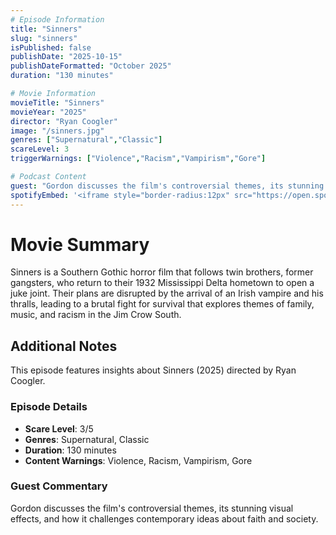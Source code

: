 ```yaml
---
# Episode Information
title: "Sinners"
slug: "sinners"
isPublished: false
publishDate: "2025-10-15"
publishDateFormatted: "October 2025"
duration: "130 minutes"

# Movie Information
movieTitle: "Sinners"
movieYear: "2025"
director: "Ryan Coogler"
image: "/sinners.jpg"
genres: ["Supernatural","Classic"]
scareLevel: 3
triggerWarnings: ["Violence","Racism","Vampirism","Gore"]

# Podcast Content
guest: "Gordon discusses the film's controversial themes, its stunning visual effects, and how it challenges contemporary ideas about faith and society."
spotifyEmbed: '<iframe style="border-radius:12px" src="https://open.spotify.com/embed/episode/1iTAtpec5HODMboWwOn7Kz?utm_source=generator" width="100%" height="152" frameBorder="0" allowfullscreen="" allow="autoplay; clipboard-write; encrypted-media; fullscreen; picture-in-picture" loading="lazy"></iframe>'
---
```

# Movie Summary

Sinners is a Southern Gothic horror film that follows twin brothers, former gangsters, who return to their 1932 Mississippi Delta hometown to open a juke joint. Their plans are disrupted by the arrival of an Irish vampire and his thralls, leading to a brutal fight for survival that explores themes of family, music, and racism in the Jim Crow South.

## Additional Notes

This episode features insights about Sinners (2025) directed by Ryan Coogler. 

### Episode Details
- **Scare Level**: 3/5
- **Genres**: Supernatural, Classic
- **Duration**: 130 minutes
- **Content Warnings**: Violence, Racism, Vampirism, Gore

### Guest Commentary
Gordon discusses the film's controversial themes, its stunning visual effects, and how it challenges contemporary ideas about faith and society.
